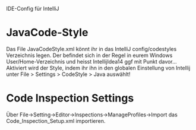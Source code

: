 IDE-Config für IntelliJ

JavaCode-Style
===============

Das File JavaCodeStyle.xml könnt ihr in das IntelliJ config/codestyles Verzeichnis legen.
Der befindet sich in der Regel in eurem Windows User/Home-Verzeichnis und heisst  IntellijIdea14 ggf mit Punkt davor...
Aktiviert wird der Style, indem ihr ihn in den globalen Einstellung von Intellij unter File >  Settings > CodeStyle > Java auswählt!

Code Inspection Settings
========================

Über File->Setting->Editor->Inspections->ManageProfiles->Import das Code_Inspection_Setup.xml importieren.
